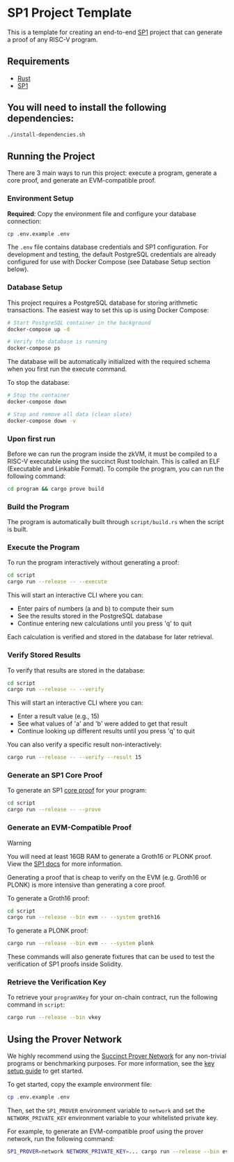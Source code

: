 # SP1 Project Template

This is a template for creating an end-to-end [SP1](https://github.com/succinctlabs/sp1) project
that can generate a proof of any RISC-V program.

## Requirements

- [Rust](https://rustup.rs/)
- [SP1](https://docs.succinct.xyz/docs/sp1/getting-started/install)

## You will need to install the following dependencies:

```sh
./install-dependencies.sh
```



## Running the Project

There are 3 main ways to run this project: execute a program, generate a core proof, and
generate an EVM-compatible proof.

### Environment Setup

**Required**: Copy the environment file and configure your database connection:

```sh
cp .env.example .env
```

The `.env` file contains database credentials and SP1 configuration. For development and testing, the default PostgreSQL credentials are already configured for use with Docker Compose (see Database Setup section below).

### Database Setup

This project requires a PostgreSQL database for storing arithmetic transactions. The easiest way to set this up is using Docker Compose:

```sh
# Start PostgreSQL container in the background
docker-compose up -d

# Verify the database is running
docker-compose ps
```

The database will be automatically initialized with the required schema when you first run the execute command.

To stop the database:

```sh
# Stop the container
docker-compose down

# Stop and remove all data (clean slate)
docker-compose down -v
```

### Upon first run

Before we can run the program inside the zkVM, it must be compiled to a RISC-V executable using the succinct Rust toolchain. This is called an ELF (Executable and Linkable Format).
To compile the program, you can run the following command:

```sh
cd program && cargo prove build
```

### Build the Program

The program is automatically built through `script/build.rs` when the script is built.

### Execute the Program

To run the program interactively without generating a proof:

```sh
cd script
cargo run --release -- --execute
```

This will start an interactive CLI where you can:
- Enter pairs of numbers (a and b) to compute their sum
- See the results stored in the PostgreSQL database
- Continue entering new calculations until you press 'q' to quit

Each calculation is verified and stored in the database for later retrieval.

### Verify Stored Results

To verify that results are stored in the database:

```sh
cd script
cargo run --release -- --verify
```

This will start an interactive CLI where you can:
- Enter a result value (e.g., 15)
- See what values of 'a' and 'b' were added to get that result
- Continue looking up different results until you press 'q' to quit

You can also verify a specific result non-interactively:

```sh
cargo run --release -- --verify --result 15
```

### Generate an SP1 Core Proof

To generate an SP1 [core proof](https://docs.succinct.xyz/docs/sp1/generating-proofs/proof-types#core-default) for your program:

```sh
cd script
cargo run --release -- --prove
```

### Generate an EVM-Compatible Proof

> [!WARNING]
> You will need at least 16GB RAM to generate a Groth16 or PLONK proof. View the [SP1 docs](https://docs.succinct.xyz/docs/sp1/getting-started/hardware-requirements#local-proving) for more information.

Generating a proof that is cheap to verify on the EVM (e.g. Groth16 or PLONK) is more intensive than generating a core proof.

To generate a Groth16 proof:

```sh
cd script
cargo run --release --bin evm -- --system groth16
```

To generate a PLONK proof:

```sh
cargo run --release --bin evm -- --system plonk
```

These commands will also generate fixtures that can be used to test the verification of SP1 proofs
inside Solidity.

### Retrieve the Verification Key

To retrieve your `programVKey` for your on-chain contract, run the following command in `script`:

```sh
cargo run --release --bin vkey
```

## Using the Prover Network

We highly recommend using the [Succinct Prover Network](https://docs.succinct.xyz/docs/network/introduction) for any non-trivial programs or benchmarking purposes. For more information, see the [key setup guide](https://docs.succinct.xyz/docs/network/developers/key-setup) to get started.

To get started, copy the example environment file:

```sh
cp .env.example .env
```

Then, set the `SP1_PROVER` environment variable to `network` and set the `NETWORK_PRIVATE_KEY`
environment variable to your whitelisted private key.

For example, to generate an EVM-compatible proof using the prover network, run the following
command:

```sh
SP1_PROVER=network NETWORK_PRIVATE_KEY=... cargo run --release --bin evm
```
